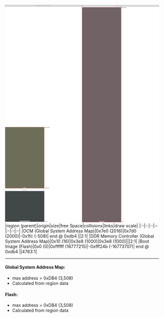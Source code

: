 ![memory map diagram](A4_region_exceeds_height-no_maxaddress_set_diagram.png)
|region (parent)|origin|size|free Space|collisions|links|draw scale|
|:-|:-|:-|:-|:-|:-|:-|
|<span style='color:(63, 63, 33)'>OCM (Global System Address Map)</span>|0x7e0 (2016)|0x7d0 (2000)|-0x1fc (-508)| end @ 0xdb4 ||2:1|
|<span style='color:(2, 12, 11)'>DDR Memory Controller (Global System Address Map)</span>|0x10 (16)|0x3e8 (1000)|0x3e8 (1000)|||2:1|
|<span style='color:(65, 47, 51)'>Boot Image (Flash)</span>|0x0 (0)|0xffffff (16777215)|-0xfff24b (-16773707)| end @ 0xdb4 ||4783:1|

---
#### Global System Address Map:
- max address = 0xDB4 (3,508)
- Calculated from region data
#### Flash:
- max address = 0xDB4 (3,508)
- Calculated from region data